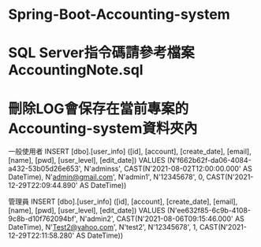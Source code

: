# Spring-Boot-Accounting-system

# SQL Server指令碼請參考檔案AccountingNote.sql

# 刪除LOG會保存在當前專案的Accounting-system資料夾內

一般使用者
INSERT [dbo].[user_info] ([id], [account], [create_date], [email], [name], [pwd], [user_level], [edit_date]) VALUES (N'f662b62f-da06-4084-a432-53b05d26e653', N'adminss', CAST(N'2021-08-02T12:00:00.000' AS DateTime), N'admin@gmail.com', N'admin1', N'12345678', 0, CAST(N'2021-12-29T22:09:44.890' AS DateTime))

管理員
INSERT [dbo].[user_info] ([id], [account], [create_date], [email], [name], [pwd], [user_level], [edit_date]) VALUES (N'ee632f85-6c9b-4108-9c8b-d10f762094bf', N'admin2', CAST(N'2021-08-06T09:15:46.000' AS DateTime), N'Test2@yahoo.com', N'test2', N'12345678', 1, CAST(N'2021-12-29T22:11:58.280' AS DateTime))


